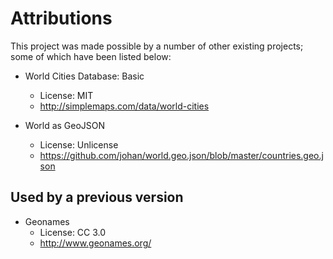  # Attributions

 This project was made possible by a number of other existing projects; some of which have been listed below:
 
 * World Cities Database: Basic
    - License: MIT
    - http://simplemaps.com/data/world-cities

 * World as GeoJSON
    - License: Unlicense
    - https://github.com/johan/world.geo.json/blob/master/countries.geo.json

## Used by a previous version

 * Geonames
    - License: CC 3.0
    - http://www.geonames.org/
